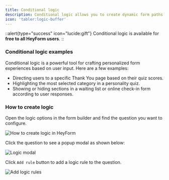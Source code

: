 ```yaml
---
title: Conditional logic
description: Conditional logic allows you to create dynamic form paths, guiding respondents to relevant pages based on their answers.
icon: 'tabler:logic-buffer'
---
```


::alert{type="success" icon="lucide:gift"}
  Conditional logic is available for **free to all HeyForm users**.
::

### Conditional logic examples
Conditional logic is a powerful tool for crafting personalized form experiences based on user input. Here are a few examples:

- Directing users to a specific Thank You page based on their quiz scores.
- Highlighting the most selected category in a personality quiz.
- Showing or hiding sections in a waiting list or online check-in form according to user responses.

### How to create logic

Open the logic options in the form builder and find the question you want to configure.

![How to create logic in HeyForm](/images/conditional-logic/logic.png)

Click the question to see a popup modal as shown below:

![Logic modal](/images/conditional-logic/add-rule.png)

Click `Add rule` button to add a logic rule to the question.

![Add logic rules](/images/conditional-logic/add-rule-2.png)
